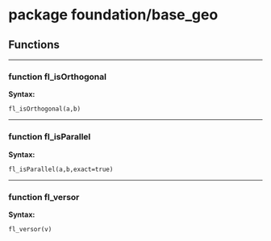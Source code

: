 # package foundation/base_geo


## Functions


---

### function fl_isOrthogonal

__Syntax:__

    fl_isOrthogonal(a,b)

---

### function fl_isParallel

__Syntax:__

    fl_isParallel(a,b,exact=true)

---

### function fl_versor

__Syntax:__

    fl_versor(v)

